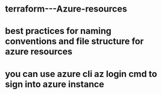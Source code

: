 # terraform---Azure-resources
# best practices for naming conventions and file structure for azure resources
# you can use azure cli az login cmd to sign into azure instance 
